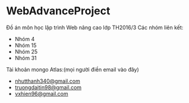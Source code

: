 ﻿# WebAdvanceProject
Đồ án môn học lập trình Web nâng cao lớp TH2016/3
Các nhóm liên kết:
- Nhóm 4
- Nhóm 15
- Nhóm 25
- Nhóm 31

Tài khoản mongo Atlas:(mọi người điền email vào đây)
- nhutthanh340@gmail.com
- truongdaitin98@gmail.com
- vxhien96@gmail.com
